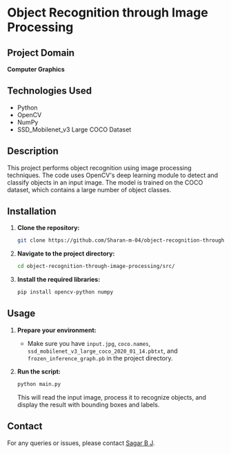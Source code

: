 # Object Recognition through Image Processing

## Project Domain
**Computer Graphics**

## Technologies Used
- Python
- OpenCV
- NumPy
- SSD_Mobilenet_v3 Large COCO Dataset

## Description
This project performs object recognition using image processing techniques. The code uses OpenCV's deep learning module to detect and classify objects in an input image. The model is trained on the COCO dataset, which contains a large number of object classes.

## Installation
1. **Clone the repository:**
    ```bash
    git clone https://github.com/Sharan-m-04/object-recognition-through-image-processing.git
    ```
2. **Navigate to the project directory:**
    ```bash
    cd object-recognition-through-image-processing/src/
    ```
3. **Install the required libraries:**
    ```bash
    pip install opencv-python numpy
    ```

## Usage
1. **Prepare your environment:**
    - Make sure you have `input.jpg`, `coco.names`, `ssd_mobilenet_v3_large_coco_2020_01_14.pbtxt`, and `frozen_inference_graph.pb` in the project directory.

2. **Run the script:**
    ```bash
    python main.py
    ```
    This will read the input image, process it to recognize objects, and display the result with bounding boxes and labels.

## Contact
For any queries or issues, please contact [Sagar B J](mailto:sagarbj001@gmail.com).
